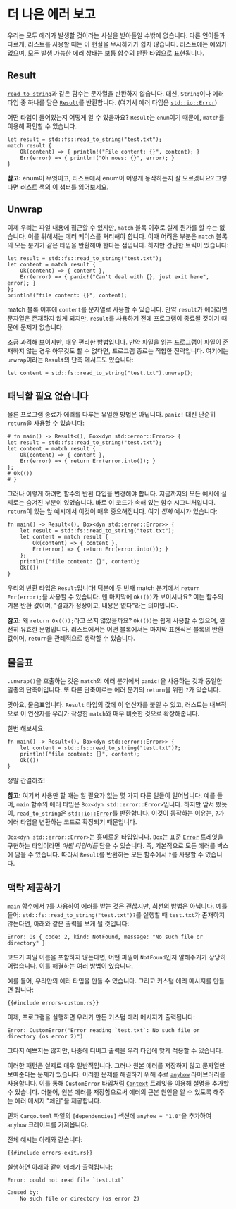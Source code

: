 # 더 나은 에러 보고

우리는 모두 에러가 발생할 것이라는 사실을 받아들일 수밖에 없습니다.
다른 언어들과 다르게, 러스트를 사용할 때는 이 현실을 무시하기가 쉽지 않습니다.
러스트에는 예외가 없으며, 모든 발생 가능한 에러 상태는 보통 함수의 반환 타입으로 표현됩니다.

## Result

[`read_to_string`]과 같은 함수는 문자열을 반환하지 않습니다.
대신, `String`이나 에러 타입 중 하나를 담은 [`Result`]를 반환합니다.
(여기서 에러 타입은 [`std::io::Error`])

[`read_to_string`]: https://doc.rust-lang.org/1.39.0/std/fs/fn.read_to_string.html
[`Result`]: https://doc.rust-lang.org/1.39.0/std/result/index.html
[`std::io::Error`]: https://doc.rust-lang.org/1.39.0/std/io/type.Result.html

어떤 타입이 들어있는지 어떻게 알 수 있을까요?
`Result`는 `enum`이기 때문에,
`match`를 이용해 확인할 수 있습니다.

```rust,no_run
let result = std::fs::read_to_string("test.txt");
match result {
    Ok(content) => { println!("File content: {}", content); }
    Err(error) => { println!("Oh noes: {}", error); }
}
```

<aside>

**참고:**
enum이 무엇이고, 러스트에서 enum이 어떻게 동작하는지 잘 모르겠나요?
그렇다면 [러스트 책의 이 챕터를 읽어보세요](https://doc.rust-lang.org/1.39.0/book/ch06-00-enums.html).

</aside>

## Unwrap

이제 우리는 파일 내용에 접근할 수 있지만,
`match` 블록 이후로 실제 뭔가를 할 수는 없습니다.
이를 위해서는 에러 케이스를 처리해야 합니다.
이때 어려운 부분은 `match` 블록의 모든 분기가 같은 타입을 반환해야 한다는 점입니다.
하지만 간단한 트릭이 있습니다:

```rust,no_run
let result = std::fs::read_to_string("test.txt");
let content = match result {
    Ok(content) => { content },
    Err(error) => { panic!("Can't deal with {}, just exit here", error); }
};
println!("file content: {}", content);
```

match 블록 이후에 `content`를 문자열로 사용할 수 있습니다.
만약 `result`가 에러라면 문자열은 존재하지 않게 되지만,
`result`를 사용하기 전에 프로그램이 종료될 것이기 때문에 문제가 없습니다.

조금 과격해 보이지만, 매우 편리한 방법입니다.
만약 파일을 읽는 프로그램이 파일이 존재하지 않는 경우 아무것도 할 수 없다면,
프로그램 종료는 적합한 전략입니다.
여기에는 `unwrap`이라는 `Result`의 단축 메서드도 있습니다:

```rust,no_run
let content = std::fs::read_to_string("test.txt").unwrap();
```

## 패닉할 필요 없습니다

물론 프로그램 종료가 에러를 다루는 유일한 방법은 아닙니다.
`panic!` 대신 단순히 `return`을 사용할 수 있습니다:

```rust,no_run
# fn main() -> Result<(), Box<dyn std::error::Error>> {
let result = std::fs::read_to_string("test.txt");
let content = match result {
    Ok(content) => { content },
    Err(error) => { return Err(error.into()); }
};
# Ok(())
# }
```

그러나 이렇게 하려면 함수의 반환 타입을 변경해야 합니다.
지금까지의 모든 예시에 실제로는 숨겨진 부분이 있었습니다.
바로 이 코드가 속해 있는 함수 시그니처입니다.
`return`이 있는 앞 예시에서 이것이 매우 중요해집니다.
여기 _전체_ 예시가 있습니다:

```rust,no_run
fn main() -> Result<(), Box<dyn std::error::Error>> {
    let result = std::fs::read_to_string("test.txt");
    let content = match result {
        Ok(content) => { content },
        Err(error) => { return Err(error.into()); }
    };
    println!("file content: {}", content);
    Ok(())
}
```

우리의 반환 타입은 `Result`입니다!
덕분에 두 번째 match 분기에서 `return Err(error);`을 사용할 수 있습니다.
맨 마지막에 `Ok(())`가 보이시나요?
이는 함수의 기본 반환 값이며, "결과가 정상이고, 내용은 없다"라는 의미입니다.

<aside>

**참고:**
왜 `return Ok(());`라고 쓰지 않았을까요?
`Ok(())`는 쉽게 사용할 수 있으며, 완전히 유효한 문법입니다.
러스트에서는 어떤 블록에서든 마지막 표현식은 블록의 반환 값이며,
`return`을 관례적으로 생략할 수 있습니다.

</aside>

## 물음표

`.unwrap()`을 호출하는 것은 `match`의 에러 분기에서
`panic!`을 사용하는 것과 동일한 일종의 단축어입니다.
또 다른 단축어로는 에러 분기의 `return`을 위한 `?`가 있습니다.

맞아요, 물음표입니다.
`Result` 타입의 값에 이 연산자를 붙일 수 있고,
러스트는 내부적으로 이 연산자를 우리가 작성한
`match`와 매우 비슷한 것으로 확장해줍니다.

한번 해보세요:

```rust,no_run
fn main() -> Result<(), Box<dyn std::error::Error>> {
    let content = std::fs::read_to_string("test.txt")?;
    println!("file content: {}", content);
    Ok(())
}
```

정말 간결하죠!

<aside>

**참고:**
여기서 사용만 할 때는 알 필요가 없는 몇 가지 다른 일들이 일어납니다.
예를 들어,
`main` 함수의 에러 타입은 `Box<dyn std::error::Error>`입니다.
하지만 앞서 봤듯이, `read_to_string`은 [`std::io::Error`]를 반환합니다.
이것이 동작하는 이유는, `?`가 에러 타입을 변환하는 코드로 확장되기 때문입니다.

`Box<dyn std::error::Error>`는 흥미로운 타입입니다.
`Box`는 표준 [`Error`][`std::error::Error`] 트레잇을 구현하는 타입이라면 _어떤 타입이든_ 담을 수 있습니다.
즉, 기본적으로 모든 에러를 박스에 담을 수 있습니다.
따라서 `Result`를 반환하는 모든 함수에서 `?`를 사용할 수 있습니다.

[`std::error::Error`]: https://doc.rust-lang.org/1.39.0/std/error/trait.Error.html

</aside>

## 맥락 제공하기

`main` 함수에서 `?`를 사용하여 에러를 받는 것은 괜찮지만,
최선의 방법은 아닙니다.
예를 들어:
`std::fs::read_to_string("test.txt")?`를 실행할 때
`test.txt`가 존재하지 않는다면,
아래와 같은 출력을 보게 될 것입니다:

```text
Error: Os { code: 2, kind: NotFound, message: "No such file or directory" }
```

코드가 파일 이름을 포함하지 않는다면,
어떤 파일이 `NotFound`인지 말해주기가 상당히 어렵습니다.
이를 해결하는 여러 방법이 있습니다.

예를 들어, 우리만의 에러 타입을 만들 수 있습니다.
그리고 커스텀 에러 메시지를 만들면 됩니다:

```rust,ignore
{{#include errors-custom.rs}}
```

이제,
프로그램을 실행하면 우리가 만든 커스텀 에러 메시지가 출력됩니다:

```text
Error: CustomError("Error reading `test.txt`: No such file or directory (os error 2)")
```

그다지 예쁘지는 않지만,
나중에 디버그 출력을 우리 타입에 맞게 적용할 수 있습니다.

이러한 패턴은 실제로 매우 일반적입니다.
그러나 원본 에러를 저장하지 않고 문자열만
보여준다는 문제가 있습니다.
이러한 문제를 해결하기 위해 주로 [`anyhow`] 라이브러리를 사용합니다.
이를 통해 `CustomError` 타입처럼 [`Context`] 트레잇을 이용해 설명을 추가할 수 있습니다.
더불어, 원본 에러를 저장함으로써 에러의 근본 원인을 알 수 있도록 해주는
에러 메시지 "체인"을 제공합니다.

[`anyhow`]: https://docs.rs/anyhow
[`Context`]: https://docs.rs/anyhow/1.0/anyhow/trait.Context.html

먼저 `Cargo.toml` 파일의 `[dependencies]` 섹션에
`anyhow = "1.0"`을 추가하여
`anyhow` 크레이트를 가져옵니다.

전체 예시는 아래와 같습니다:

```rust,ignore
{{#include errors-exit.rs}}
```

실행하면 아래와 같이 에러가 출력됩니다:

```text
Error: could not read file `test.txt`

Caused by:
    No such file or directory (os error 2)
```
